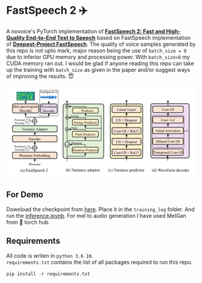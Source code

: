 # FastSpeech 2 :airplane:
A novoice's PyTorch implementation of [**FastSpeech 2: Fast and High-Quality End-to-End Text to Speech**](https://arxiv.org/abs/2006.04558) based on FastSpeech implementation of [**Deepest-Project FastSpeech**](https://github.com/Deepest-Project/FastSpeech).
The quality of voice samples generated by this repo is not upto mark, major reason being the use of `batch_size = 8` due to inferior GPU memory and processing power. With `batch_size>8` my CUDA memory ran out.
I would be glad if anyone reading this repo can take up the training with `batch_size` as given in the paper and/or suggest ways of improving the results. :innocent: 

![](./img/fastspeech2.png)  


## For Demo  
Download the checkpoint from [here](). Place it in the `training_log` folder. And run the [inference.ipynb](./inference.ipynb). For mel to audio generation I have used MelGan from :flashlight: torch hub.  

## Requirements  
All code is writen in `python 3.6.10`.  
`requirements.txt` contains the list of all packages required to run this repo.
```
pip install -r requirements.txt
```  

## 
